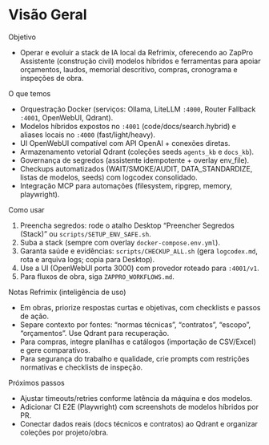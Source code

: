 # Visão Geral

Objetivo
- Operar e evoluir a stack de IA local da Refrimix, oferecendo ao ZapPro Assistente (construção civil) modelos híbridos e ferramentas para apoiar orçamentos, laudos, memorial descritivo, compras, cronograma e inspeções de obra.

O que temos
- Orquestração Docker (serviços: Ollama, LiteLLM `:4000`, Router Fallback `:4001`, OpenWebUI, Qdrant).
- Modelos híbridos expostos no `:4001` (code/docs/search.hybrid) e aliases locais no `:4000` (fast/light/heavy).
- UI OpenWebUI compatível com API OpenAI + conexões diretas.
- Armazenamento vetorial Qdrant (coleções seeds `agents_kb` e `docs_kb`).
- Governança de segredos (assistente idempotente + overlay env_file).
- Checkups automatizados (WAIT/SMOKE/AUDIT, DATA_STANDARDIZE, listas de modelos, seeds) com logcodex consolidado.
- Integração MCP para automações (filesystem, ripgrep, memory, playwright).

Como usar
1) Preencha segredos: rode o atalho Desktop “Preencher Segredos (Stack)” ou `scripts/SETUP_ENV_SAFE.sh`.
2) Suba a stack (sempre com overlay `docker-compose.env.yml`).
3) Garanta saúde e evidências: `scripts/CHECKUP_ALL.sh` (gera `logcodex.md`, rota e arquiva logs; copia para Desktop).
4) Use a UI (OpenWebUI porta 3000) com provedor roteado para `:4001/v1`.
5) Para fluxos de obra, siga `ZAPPRO_WORKFLOWS.md`.

Notas Refrimix (inteligência de uso)
- Em obras, priorize respostas curtas e objetivas, com checklists e passos de ação.
- Separe contexto por fontes: “normas técnicas”, “contratos”, “escopo”, “orçamentos”. Use Qdrant para recuperação.
- Para compras, integre planilhas e catálogos (importação de CSV/Excel) e gere comparativos.
- Para segurança do trabalho e qualidade, crie prompts com restrições normativas e checklists de inspeção.

Próximos passos
- Ajustar timeouts/retries conforme latência da máquina e dos modelos.
- Adicionar CI E2E (Playwright) com screenshots de modelos híbridos por PR.
- Conectar dados reais (docs técnicos e contratos) ao Qdrant e organizar coleções por projeto/obra.
